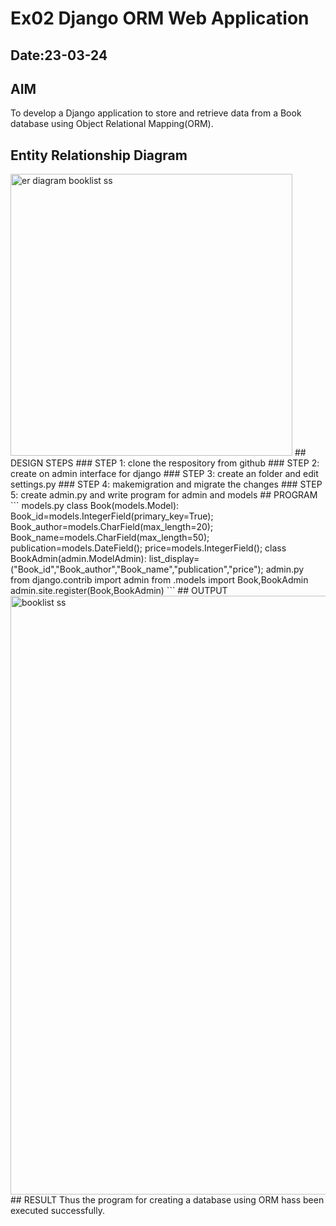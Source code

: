 # Ex02 Django ORM Web Application 
## Date:23-03-24
## AIM
To develop a Django application to store and retrieve data from a Book database using Object Relational Mapping(ORM).
## Entity Relationship Diagram
<img width="451" alt="er diagram booklist ss" src="https://github.com/Dhanusha17/ORM/assets/151549957/b36e7d99-7306-4caa-94ed-8b67850bb3a2">
## DESIGN STEPS
### STEP 1:
clone the respository from github
### STEP 2:
create on admin interface for django
### STEP 3:
create an folder and edit settings.py
### STEP 4:
makemigration and migrate the changes
### STEP 5:
create admin.py and write program for admin and models
## PROGRAM
```
models.py
class Book(models.Model):
  Book_id=models.IntegerField(primary_key=True);
  Book_author=models.CharField(max_length=20);
  Book_name=models.CharField(max_length=50);
  publication=models.DateField();
  price=models.IntegerField();
class BookAdmin(admin.ModelAdmin):
  list_display=("Book_id","Book_author","Book_name","publication","price");
admin.py
from django.contrib import admin
from .models import Book,BookAdmin
admin.site.register(Book,BookAdmin)
```
## OUTPUT
<img width="958" alt="booklist ss" src="https://github.com/Dhanusha17/ORM/assets/151549957/63bd0ecb-a623-4a05-9694-bc60d74bdfef">
## RESULT
Thus the program for creating a database using ORM hass been executed successfully.
